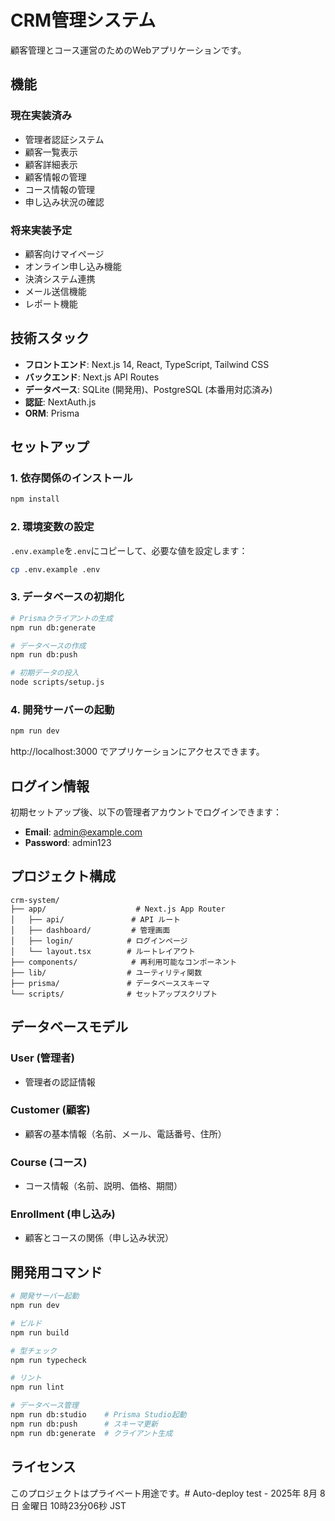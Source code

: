 # CRM管理システム

顧客管理とコース運営のためのWebアプリケーションです。

## 機能

### 現在実装済み
- 管理者認証システム
- 顧客一覧表示
- 顧客詳細表示
- 顧客情報の管理
- コース情報の管理
- 申し込み状況の確認

### 将来実装予定
- 顧客向けマイページ
- オンライン申し込み機能
- 決済システム連携
- メール送信機能
- レポート機能

## 技術スタック

- **フロントエンド**: Next.js 14, React, TypeScript, Tailwind CSS
- **バックエンド**: Next.js API Routes
- **データベース**: SQLite (開発用)、PostgreSQL (本番用対応済み)
- **認証**: NextAuth.js
- **ORM**: Prisma

## セットアップ

### 1. 依存関係のインストール

```bash
npm install
```

### 2. 環境変数の設定

`.env.example`を`.env`にコピーして、必要な値を設定します：

```bash
cp .env.example .env
```

### 3. データベースの初期化

```bash
# Prismaクライアントの生成
npm run db:generate

# データベースの作成
npm run db:push

# 初期データの投入
node scripts/setup.js
```

### 4. 開発サーバーの起動

```bash
npm run dev
```

http://localhost:3000 でアプリケーションにアクセスできます。

## ログイン情報

初期セットアップ後、以下の管理者アカウントでログインできます：

- **Email**: admin@example.com
- **Password**: admin123

## プロジェクト構成

```
crm-system/
├── app/                    # Next.js App Router
│   ├── api/               # API ルート
│   ├── dashboard/         # 管理画面
│   ├── login/            # ログインページ
│   └── layout.tsx        # ルートレイアウト
├── components/            # 再利用可能なコンポーネント
├── lib/                  # ユーティリティ関数
├── prisma/               # データベーススキーマ
└── scripts/              # セットアップスクリプト
```

## データベースモデル

### User (管理者)
- 管理者の認証情報

### Customer (顧客)
- 顧客の基本情報（名前、メール、電話番号、住所）

### Course (コース)
- コース情報（名前、説明、価格、期間）

### Enrollment (申し込み)
- 顧客とコースの関係（申し込み状況）

## 開発用コマンド

```bash
# 開発サーバー起動
npm run dev

# ビルド
npm run build

# 型チェック
npm run typecheck

# リント
npm run lint

# データベース管理
npm run db:studio    # Prisma Studio起動
npm run db:push      # スキーマ更新
npm run db:generate  # クライアント生成
```

## ライセンス

このプロジェクトはプライベート用途です。# Auto-deploy test - 2025年 8月 8日 金曜日 10時23分06秒 JST
